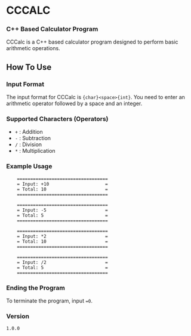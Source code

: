 # CCCALC

### C++ Based Calculator Program

CCCalc is a C++ based calculator program designed to perform basic arithmetic operations.

## How To Use

### Input Format

The input format for CCCalc is `{char}<space>{int}`. You need to enter an arithmetic operator followed by a space and an integer.

### Supported Characters (Operators)

- `+` : Addition
- `-` : Subtraction
- `/` : Division
- `*` : Multiplication

### Example Usage
        ==================================
        = Input: +10                     =
        = Total: 10                      =
        ==================================

        ==================================
        = Input: -5                      =
        = Total: 5                       =
        ==================================

        ==================================
        = Input: *2                      =
        = Total: 10                      =
        ==================================

        ==================================
        = Input: /2                      =
        = Total: 5                       =
        ==================================


### Ending the Program

To terminate the program, input `=0`.

### Version

`1.0.0`
